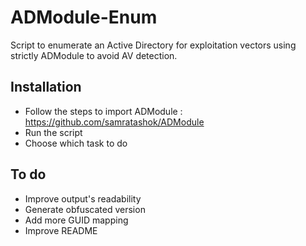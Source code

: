 # ADModule-Enum
Script to enumerate an Active Directory for exploitation vectors using strictly ADModule to avoid AV detection.

## Installation
- Follow the steps to import ADModule : https://github.com/samratashok/ADModule
- Run the script
- Choose which task to do

## To do
- Improve output's readability
- Generate obfuscated version
- Add more GUID mapping
- Improve README
